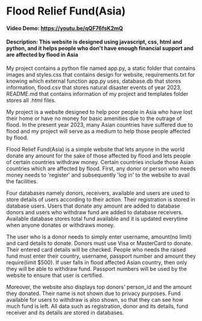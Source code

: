 # Flood Relief Fund(Asia)
#### Video Demo:  https://youtu.be/qQF76fsK2mQ
#### Description: This website is designed using javascript, css, html and python, and it helps people who don't have enough financial support and are affected by flood in Asia
My project contains a python file named app.py, a static folder that contains images and styles.css that contains design for website, requirements.txt for knowing which external function app.py uses, database.db that stores information, flood.csv that stores natural disaster events of year 2023, README.md that contains information of my project and templates folder stores all .html files.

My project is a website designed to help poor people in Asia who have lost their home or have no money for basic amenities due to the outrage of flood. In the present year 2023, many Asian countries have suffered due to flood and my project will serve as a medium to help those people affected by flood.

Flood Relief Fund(Asia) is a simple website that lets anyone in the world donate any amount for the sake of those affected by flood and lets people of certain countries withdraw money. Certain countries include those Asian countries which are affected by flood. First, any donor or person who needs money needs to 'register' and subsequently 'log in' to the website to avail the facilities.

Four databases namely donors, receivers, available and users are used to store details of users according to their action. Their registration is stored in database users. Users that donate any amount are added to database donors and users who withdraw fund are added to database receivers. Available database stores total fund available and it is updated everytime when anyone donates or withdraws money.

The user who is a donor needs to simply enter username, amount(no limit) and card details to donate. Donors must use Visa or MasterCard to donate. Their entered card details will be checked. People who needs the raised fund must enter their country, username, passport number and amount they require(limit $500). If user falls in flood affected Asian country, then only they will be able to withdraw fund. Passport numbers will be used by the website to ensure that user is certified.

Moreover, the website also displays top donors' person_id and the amount they donated. Their name is not shown due to privacy purposes. Fund available for users to withdraw is also shown, so that they can see how much fund is left. All data such as registration, donor and its details, fund receiver and its details are stored in databases.
